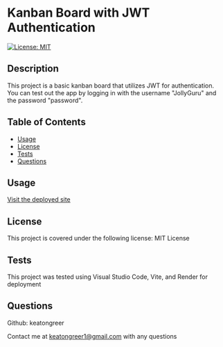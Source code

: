 # Kanban Board with JWT Authentication

[![License: MIT](https://img.shields.io/badge/License-MIT-yellow.svg)](https://opensource.org/licenses/MIT)

## Description
This project is a basic kanban board that utilizes JWT for authentication. You can test out the app by logging in with the username "JollyGuru" and the password "password".

## Table of Contents
- [Usage](#usage)
- [License](#license)
- [Tests](#tests)
- [Questions](#questions)

## Usage
[Visit the deployed site](https://jwt-kanban-board.onrender.com/)

## License
This project is covered under the following license: MIT License

## Tests
This project was tested using Visual Studio Code, Vite, and Render for deployment

## Questions
Github: keatongreer

Contact me at keatongreer1@gmail.com with any questions
